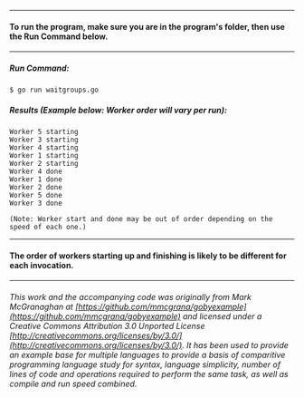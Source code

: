 ___
#### To run the program, make sure you are in the program's folder, then use the Run Command below.
___
##### Run Command:

`$ go run waitgroups.go`

##### Results (Example below: Worker order will vary per run):
```
Worker 5 starting
Worker 3 starting
Worker 4 starting
Worker 1 starting
Worker 2 starting
Worker 4 done
Worker 1 done
Worker 2 done
Worker 5 done
Worker 3 done

(Note: Worker start and done may be out of order depending on the speed of each one.)
```
___
#### The order of workers starting up and finishing is likely to be different for each invocation.
___
###### This work and the accompanying code was originally from Mark McGranaghan at [https://github.com/mmcgrana/gobyexample](https://github.com/mmcgrana/gobyexample) and licensed under a Creative Commons Attribution 3.0 Unported License [http://creativecommons.org/licenses/by/3.0/](http://creativecommons.org/licenses/by/3.0/). It has been used to provide an example base for multiple languages to provide a basis of comparitive programming language study for syntax, language simplicity, number of lines of code and operations required to perform the same task, as well as compile and run speed combined.